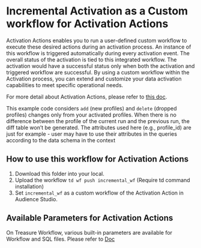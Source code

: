 # Incremental Activation as a Custom workflow for Activation Actions

Activation Actions enables you to run a user-defined custom workflow to execute these desired actions during an activation process. An instance of this workflow is triggered automatically during every activation event. The overall status of the activation is tied to this integrated workflow. The activation would have a successful status only when both the activation and triggered workflow are successful. By using a custom workflow within the Activation process, you can extend and customize your data activation capabilities to meet specific operational needs.

For more detail about Activation Actions, please refer to [this doc](https://docs.treasuredata.com/articles/#!pd/activation-actions).

This example code considers `add` (new profiles) and `delete` (dropped profiles) changes only from your activated profiles. When there is no difference between the profile of the current run and the previous run, the diff table won’t be generated. The attributes used here (e.g., profile_id) are just for example - user may have to use their attributes in the queries according to the data schema in the context

## How to use this workflow for Activation Actions

1. Download this folder into your local.
2. Upload the workflow `td wf push incremental_wf` (Require td command installation)
3. Set `incremental_wf` as a custom workflow of the Activation Action in Audience Studio.

## Available Parameters for Activation Actions

On Treasure Workflow, various built-in parameters are available for Workflow and SQL files. Please refer to [Doc](https://docs.treasuredata.com/articles/#!pd/activation-actions-parameters)
